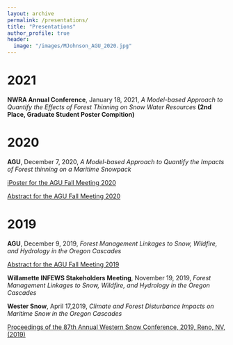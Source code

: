 ```yaml
---
layout: archive
permalink: /presentations/
title: "Presentations"
author_profile: true
header:
  image: "/images/MJohnson_AGU_2020.jpg"
---
```

# 2021
**NWRA Annual Conference**, January 18, 2021, *A Model-based Approach to Quantify the Effects of Forest Thinning on Snow Water Resources*
**(2nd Place, Graduate Student Poster Compition)**

# 2020
**AGU**, December 7, 2020, *A Model-based Approach to Quantify the Impacts of Forest thinning on a Maritime Snowpack*

[iPoster for the AGU Fall Meeting 2020](https://agu2020fallmeeting-agu.ipostersessions.com/default.aspx?s=6A-23-6A-41-81-26-F4-BE-A9-CA-3B-00-44-4F-B1-EE&guestview=true)

[Abstract for the AGU Fall Meeting 2020](https://agu.confex.com/agu/fm20/prelim.cgi/Paper/732522)

# 2019

**AGU**, December 9, 2019, *Forest Management Linkages to Snow, Wildfire, and Hydrology in the Oregon Cascades*

[Abstract for the AGU Fall Meeting 2019](https://agu.confex.com/agu/fm19/meetingapp.cgi/Paper/604201)


**Willamette INFEWS Stakeholders Meeting**, November 19, 2019, *Forest Management Linkages to Snow, Wildfire, and Hydrology in the Oregon Cascades*


**Wester Snow**, April 17,2019, *Climate and Forest Disturbance Impacts on Maritime Snow in the Oregon Cascades*

[Proceedings of the 87th Annual Western Snow Conference, 2019, Reno, NV, (2019)](https://westernsnowconference.org/node/1868)
